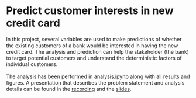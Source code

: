 # Predict customer interests in new credit card
In this project, several variables are used to make predictions of whether the existing customers of a bank would be interested in having the new credit card. The analysis and prediction can help the stakeholder (the bank) to target potential customers and understand the deterministic factors of individual customers.\
\
The analysis has been performed in [analysis.ipynb](https://github.com/fiofiofiona/Credit-card-customer-prediction/blob/main/analysis.ipynb) along with all results and figures. A presentation that describes the problem statement and analysis details can be found in the [recording](https://drive.google.com/file/d/1syIe25O87nmIa2PAg7lfj6KiogJ3OEX7/view?usp=sharing) and the [slides]().
